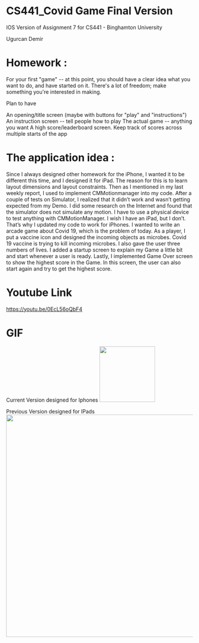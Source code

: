 # CS441_Covid Game Final Version

IOS Version of Assignment 7 for CS441 - Binghamton University

Ugurcan Demir

# Homework : 

For your first "game" -- at this point, you should have a clear idea what you want to do, and have started on it.  There's a lot of freedom; make something you're interested in making.

Plan to have

An opening/title screen (maybe with buttons for "play" and "instructions")
An instruction screen -- tell people how to play
The actual game -- anything you want
A high score/leaderboard screen.  Keep track of scores across multiple starts of the app


# The application idea : 
 
 
Since I always designed other homework for the iPhone, I wanted it to be different this time, and I designed it for iPad. The reason for this is to learn layout dimensions and layout constraints.
Then as I mentioned in my last weekly report, I used to implement CMMotionmanager into my code. After a couple of tests on Simulator, I realized that it didn’t work and wasn’t getting expected from my Demo. I did some research on the Internet and found that the simulator does not simulate any motion. I have to use a physical device to test anything with CMMotionManager. I wish I have an iPad, but I don’t. That’s why I updated my code to work for iPhones.
I wanted to write an arcade game about Covid 19, which is the problem of today. As a player, I put a vaccine icon and designed the incoming objects as microbes. Covid 19 vaccine is trying to kill incoming microbes. I also gave the user three numbers of lives. 
I added a startup screen to explain my Game a little bit and start whenever a user is ready. Lastly, I implemented Game Over screen to show the highest score in the Game. In this screen, the user can also start again and try to get the highest score.
 
 
# Youtube Link

https://youtu.be/0EcL56oQbF4

  
# GIF
Current Version designed for Iphones
<img src="http://g.recordit.co/d0Di9zuNdN.gif" width=150 ><br>



Previous Version designed for IPads
<img src="hhttp://g.recordit.co/VaCIQHWY4a.gif" width=800 height= 600><br>
